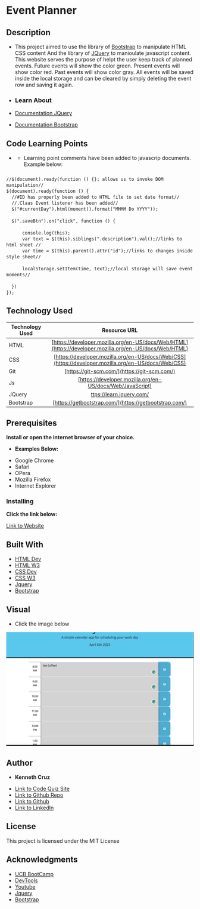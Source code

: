#  Event Planner


## **Description**

* This project aimed to use the library of [Bootstrap](https://getbootstrap.com/) to manipulate HTML CSS content And the library of [JQuery](https://learn.jquery.com/) to manioulate javascript content. This website serves the purpose of helpt the user keep track of planned events. Future events will show the color green. Present events will show  color red. Past events will show color gray.
All events will be saved inside the local storage and can be cleared by simply deleting the event row and saving it again.


* ### Learn About

* [Documentation JQuery](https://getbootstrap.com/docs/5.3/customize/overview/)
* [Documentation Bootstrap](https://api.jquery.com/)


## **Code Learning Points**

- * Learning point comments have been added to javascrip documents. Example below:  

### 

```Js
//$(document).ready(function () {}; allows us to invoke DOM manipulation//
$(document).ready(function () {
  //#ID has properly been added to HTML file to set date format//
  //.Claas Event listener has been added//
  $("#currentDay").html(moment().format("MMMM Do YYYY")); 

  $(".saveBtn").on("click", function () {
    
      console.log(this);
      var text = $(this).siblings(".description").val();//links to html sheet //
      var time = $(this).parent().attr("id");//links to changes inside style sheet// 
     
      localStorage.setItem(time, text);//local storage will save event moments// 
      
  })
});
```

## **Technology Used**

| Technology Used         | Resource URL           | 
| ------------- |:-------------:| 
| HTML    | [https://developer.mozilla.org/en-US/docs/Web/HTML](https://developer.mozilla.org/en-US/docs/Web/HTML)|  
| CSS     | [https://developer.mozilla.org/en-US/docs/Web/CSS](https://developer.mozilla.org/en-US/docs/Web/CSS)      |   
| Git | [https://git-scm.com/](https://git-scm.com/)     |    
| Js  | [https://developer.mozilla.org/en-US/docs/Web/JavaScript]  | 
 |  JQuery |[ttps://learn.jquery.com/](ttps://learn.jquery.com/)     | 
  |  Bootstrap  | [https://getbootstrap.com/](https://getbootstrap.com/)  | 

## **Prerequisites**

**Install or open the internet browser of your choice.**

*  **Examples Below:**

- Google Chrome
- Safari
- OPera
- Mozilla Firefox
- Internet Explorer

### **Installing**

**Click the link below:** 

[Link to Website](https://cruzkenneth504.github.io/event-planner/)

## **Built With**

* [HTML Dev](https://developer.mozilla.org/en-US/docs/Web/HTML)
* [HTML W3](https://www.w3schools.com/html/default.asp)   
* [CSS Dev](https://developer.mozilla.org/en-US/docs/Web/CSS)
* [CSS W3](https://www.w3schools.com/css/default.asp)
* [Jquery](https://learn.jquery.com/)
* [Bootstrap](https://getbootstrap.com/)

## **Visual**

* Click the image below 

[![Image](./imgs/visual.png)](https://cruzkenneth504.github.io/event-planner/)


## **Author**

* **Kenneth Cruz** 


- [Link to Code Quiz Site](https://github.com/Cruzkenneth504.io/event-planner)
- [Link to Github Repo](https://github.com/Cruzkenneth504/event-planner)
- [Link to Github](https://github.com/cruzkenneth504)
- [Link to LinkedIn](linkedin.com/in/cruzkenneth504)

       
## **License**

This project is licensed under the MIT License

## **Acknowledgments**

* [UCB BootCamp](https://bootcamp.berkeley.edu/)
* [DevTools](https://dev.to/)
* [Youtube](https://www.youtube.com/)
* [Jquery](https://learn.jquery.com/)
* [Bootstrap](https://getbootstrap.com/) 

